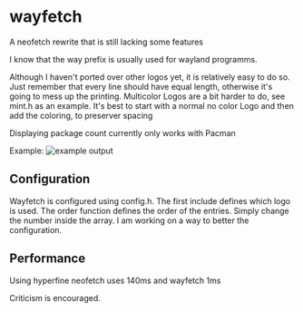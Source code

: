 wayfetch
========

A neofetch rewrite that is still lacking some features

I know that the way prefix is usually used for wayland programms.

Although I haven't ported over other logos yet, it is relatively easy to do so. 
Just remember that every line should have equal length, otherwise it's going to mess up the printing. 
Multicolor Logos are a bit harder to do, see mint.h as an example. It's best to start with a normal no color Logo and then add the coloring, to preserver spacing

Displaying package count currently only works with Pacman

Example:
![example output]()

Configuration
-------------

Wayfetch is configured using config.h. The first include defines which logo is used.
The order function defines the order of the entries. Simply change the number inside the array.
I am working on a way to better the configuration.

Performance
-----------

Using hyperfine neofetch uses 140ms and wayfetch 1ms


Criticism is encouraged. 
